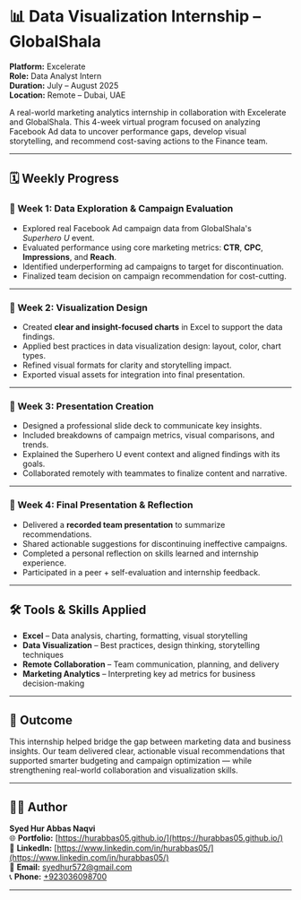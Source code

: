 # 📊 Data Visualization Internship – GlobalShala

**Platform:** Excelerate    
**Role:** Data Analyst Intern  
**Duration:** July – August 2025  
**Location:** Remote – Dubai, UAE  

A real-world marketing analytics internship in collaboration with Excelerate and GlobalShala. This 4-week virtual program focused on analyzing Facebook Ad data to uncover performance gaps, develop visual storytelling, and recommend cost-saving actions to the Finance team.

---

## 🗓 Weekly Progress

### 📅 Week 1: Data Exploration & Campaign Evaluation

- Explored real Facebook Ad campaign data from GlobalShala's *Superhero U* event.
- Evaluated performance using core marketing metrics: **CTR**, **CPC**, **Impressions**, and **Reach**.
- Identified underperforming ad campaigns to target for discontinuation.
- Finalized team decision on campaign recommendation for cost-cutting.

---

### 🎨 Week 2: Visualization Design

- Created **clear and insight-focused charts** in Excel to support the data findings.
- Applied best practices in data visualization design: layout, color, chart types.
- Refined visual formats for clarity and storytelling impact.
- Exported visual assets for integration into final presentation.

---

### 🧩 Week 3: Presentation Creation

- Designed a professional slide deck to communicate key insights.
- Included breakdowns of campaign metrics, visual comparisons, and trends.
- Explained the Superhero U event context and aligned findings with its goals.
- Collaborated remotely with teammates to finalize content and narrative.

---

### 🎤 Week 4: Final Presentation & Reflection

- Delivered a **recorded team presentation** to summarize recommendations.
- Shared actionable suggestions for discontinuing ineffective campaigns.
- Completed a personal reflection on skills learned and internship experience.
- Participated in a peer + self-evaluation and internship feedback.

---

## 🛠 Tools & Skills Applied

- **Excel** – Data analysis, charting, formatting, visual storytelling  
- **Data Visualization** – Best practices, design thinking, storytelling techniques  
- **Remote Collaboration** – Team communication, planning, and delivery  
- **Marketing Analytics** – Interpreting key ad metrics for business decision-making

---

## 🧠 Outcome

This internship helped bridge the gap between marketing data and business insights. Our team delivered clear, actionable visual recommendations that supported smarter budgeting and campaign optimization — while strengthening real-world collaboration and visualization skills.

---

## 🙋‍♂️ Author

**Syed Hur Abbas Naqvi**  
🌐 **Portfolio:** [https://hurabbas05.github.io/](https://hurabbas05.github.io/)  
🔗 **LinkedIn:**  [https://www.linkedin.com/in/hurabbas05/](https://www.linkedin.com/in/hurabbas05/)  
📧 **Email:**     [syedhur572@gmail.com](mailto:syedhur572@gmail.com)  
📞 **Phone:**     [+923036098700](tel:+923036098700)

---
